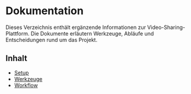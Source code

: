 # Dokumentation

Dieses Verzeichnis enthält ergänzende Informationen zur Video-Sharing-Plattform. Die Dokumente erläutern Werkzeuge, Abläufe und Entscheidungen rund um das Projekt.

## Inhalt

- [Setup](setup.md)
- [Werkzeuge](tool.md)
- [Workflow](workflow.md)

